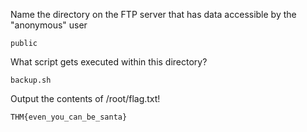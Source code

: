 Name the directory on the FTP server that has data accessible by the "anonymous" user
```
public
```
What script gets executed within this directory?
```
backup.sh
```
Output the contents of /root/flag.txt!
```
THM{even_you_can_be_santa}
```